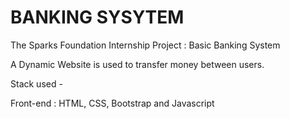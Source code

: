 #  BANKING SYSYTEM
The Sparks Foundation Internship Project : Basic Banking System

A Dynamic Website is used to transfer money between users.

Stack used -

Front-end : HTML, CSS, Bootstrap and Javascript

